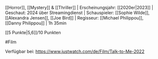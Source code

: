 
[[Horror]], [[Mystery]] & [[Thriller]] | Erscheinungsjahr: [[2020er|2023]] | Geschaut: 2024 über Streamingdienst | Schauspieler: [[Sophie Wilde]], [[Alexandra Jensen]], [[Joe Bird]] | Regisseur: [[Michael Philippou]], [[Danny Philippou]] | 1h 35min

[[5 Punkte|5,6]]/10 Punkten


#Film

Verfügbar bei: https://www.justwatch.com/de/Film/Talk-to-Me-2022